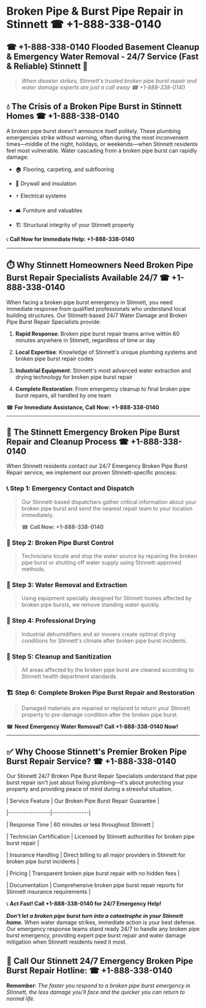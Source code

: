 # Broken Pipe & Burst Pipe Repair in Stinnett ☎ +1-888-338-0140  
## ☎ +1-888-338-0140 Flooded Basement Cleanup & Emergency Water Removal - 24/7 Service (Fast & Reliable) Stinnett 🚨  

> *When disaster strikes, Stinnett's trusted broken pipe burst repair and water damage experts are just a call away ☎ +1-888-338-0140*  

## 💧 The Crisis of a Broken Pipe Burst in Stinnett Homes ☎ +1-888-338-0140  

A broken pipe burst doesn't announce itself politely. These plumbing emergencies strike without warning, often during the most inconvenient times—middle of the night, holidays, or weekends—when Stinnett residents feel most vulnerable. Water cascading from a broken pipe burst can rapidly damage:  

* 🏠 Flooring, carpeting, and subflooring  
* 🧱 Drywall and insulation  
* ⚡ Electrical systems  
* 🛋️ Furniture and valuables  
* 🏗️ Structural integrity of your Stinnett property  

📞 **Call Now for Immediate Help: +1-888-338-0140**  

---  

## ⏱️ Why Stinnett Homeowners Need Broken Pipe Burst Repair Specialists Available 24/7 ☎ +1-888-338-0140  

When facing a broken pipe burst emergency in Stinnett, you need immediate response from qualified professionals who understand local building structures. Our Stinnett-based 24/7 Water Damage and Broken Pipe Burst Repair Specialists provide:  

1. **Rapid Response**: Broken pipe burst repair teams arrive within 60 minutes anywhere in Stinnett, regardless of time or day  
2. **Local Expertise**: Knowledge of Stinnett's unique plumbing systems and broken pipe burst repair codes  
3. **Industrial Equipment**: Stinnett's most advanced water extraction and drying technology for broken pipe burst repair  
4. **Complete Restoration**: From emergency cleanup to final broken pipe burst repairs, all handled by one team  

☎ **For Immediate Assistance, Call Now: +1-888-338-0140**  

---  

## 🔧 The Stinnett Emergency Broken Pipe Burst Repair and Cleanup Process ☎ +1-888-338-0140  

When Stinnett residents contact our 24/7 Emergency Broken Pipe Burst Repair service, we implement our proven Stinnett-specific process:  

### 📞 Step 1: Emergency Contact and Dispatch  
> Our Stinnett-based dispatchers gather critical information about your broken pipe burst and send the nearest repair team to your location immediately.  
> ☎ **Call Now: +1-888-338-0140**  

### 🚿 Step 2: Broken Pipe Burst Control  
> Technicians locate and stop the water source by repairing the broken pipe burst or shutting off water supply using Stinnett-approved methods.  

### 🌊 Step 3: Water Removal and Extraction  
> Using equipment specially designed for Stinnett homes affected by broken pipe bursts, we remove standing water quickly.  

### 💨 Step 4: Professional Drying  
> Industrial dehumidifiers and air movers create optimal drying conditions for Stinnett's climate after broken pipe burst incidents.  

### 🧼 Step 5: Cleanup and Sanitization  
> All areas affected by the broken pipe burst are cleaned according to Stinnett health department standards.  

### 🏗️ Step 6: Complete Broken Pipe Burst Repair and Restoration  
> Damaged materials are repaired or replaced to return your Stinnett property to pre-damage condition after the broken pipe burst.  

☎ **Need Emergency Water Removal? Call +1-888-338-0140 Now!**  

---  

## ✅ Why Choose Stinnett's Premier Broken Pipe Burst Repair Service? ☎ +1-888-338-0140  

Our Stinnett 24/7 Broken Pipe Burst Repair Specialists understand that pipe burst repair isn't just about fixing plumbing—it's about protecting your property and providing peace of mind during a stressful situation.  

| Service Feature | Our Broken Pipe Burst Repair Guarantee |  
|-----------------|---------------|  
| Response Time | 60 minutes or less throughout Stinnett |  
| Technician Certification | Licensed by Stinnett authorities for broken pipe burst repair |  
| Insurance Handling | Direct billing to all major providers in Stinnett for broken pipe burst incidents |  
| Pricing | Transparent broken pipe burst repair with no hidden fees |  
| Documentation | Comprehensive broken pipe burst repair reports for Stinnett insurance requirements |  

📞 **Act Fast! Call +1-888-338-0140 for 24/7 Emergency Help!**  

***Don't let a broken pipe burst turn into a catastrophe in your Stinnett home.*** When water damage strikes, immediate action is your best defense. Our emergency response teams stand ready 24/7 to handle any broken pipe burst emergency, providing expert pipe burst repair and water damage mitigation when Stinnett residents need it most.  

## 📱 Call Our Stinnett 24/7 Emergency Broken Pipe Burst Repair Hotline: ☎ +1-888-338-0140  

**Remember**: *The faster you respond to a broken pipe burst emergency in Stinnett, the less damage you'll face and the quicker you can return to normal life.*